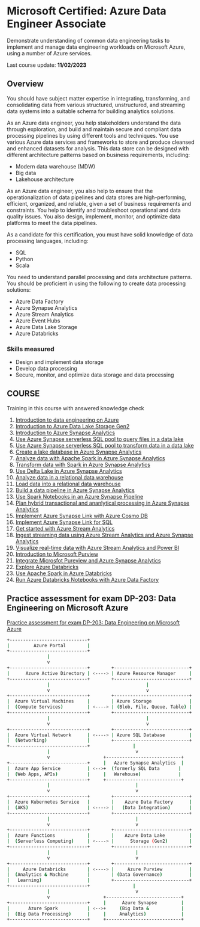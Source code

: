 # Microsoft Certified: Azure Data Engineer Associate

Demonstrate understanding of common data engineering tasks to implement and manage data engineering workloads on Microsoft Azure, using a number of Azure services.

Last course update: **11/02/2023**

## Overview

You should have subject matter expertise in integrating, transforming, and consolidating data from various structured, unstructured, and streaming data systems into a suitable schema for building analytics solutions.

As an Azure data engineer, you help stakeholders understand the data through exploration, and build and maintain secure and compliant data processing pipelines by using different tools and techniques. You use various Azure data services and frameworks to store and produce cleansed and enhanced datasets for analysis. This data store can be designed with different architecture patterns based on business requirements, including:

 - Modern data warehouse (MDW)
 - Big data
 - Lakehouse architecture

As an Azure data engineer, you also help to ensure that the operationalization of data pipelines and data stores are high-performing, efficient, organized, and reliable, given a set of business requirements and constraints. You help to identify and troubleshoot operational and data quality issues. You also design, implement, monitor, and optimize data platforms to meet the data pipelines.

As a candidate for this certification, you must have solid knowledge of data processing languages, including:

 - SQL
 - Python
 - Scala

You need to understand parallel processing and data architecture patterns. You should be proficient in using the following to create data processing solutions:

 - Azure Data Factory
 - Azure Synapse Analytics
 - Azure Stream Analytics
 - Azure Event Hubs
 - Azure Data Lake Storage
 - Azure Databricks

### Skills measured

 - Design and implement data storage
 - Develop data processing
 - Secure, monitor, and optimize data storage and data processing


## COURSE

Training in this course with answered knowledge check

1. [Introduction to data engineering on Azure](./introduction_data_engineering.md)
2. [Introduction to Azure Data Lake Storage Gen2](./introduction_data_lake_storage.md)
3. [Introduction to Azure Synapse Analytics](./introduction_synapse_analytics.md)
4. [Use Azure Synapse serverless SQL pool to query files in a data lake](./use_synapse_sql_query_data_lake.md)
5. [Use Azure Synapse serverless SQL pool to transform data in a data lake](./use_synapse_sql_transform_data_lake.md)
6. [Create a lake database in Azure Synapse Analytics](./create_lake_db_synapse_analytics.md)
7. [Analyze data with Apache Spark in Azure Synapse Analytics](./analyze_data_apache_spark_in_synapse.md)
8. [Transform data with Spark in Azure Synapse Analytics](./transform_data_spark_in_synapse.md)
9. [Use Delta Lake in Azure Synapse Analytics](./use_delta_lake_in_synapse.md)
10. [Analyze data in a relational data warehouse](./analyze_data_in_data_warehouse.md)
11. [Load data into a relational data warehouse](./load_data_into_warehouse.md)
12. [Build a data pipeline in Azure Synapse Analytics](./build_pipeline_in_synapse.md)
13. [Use Spark Notebooks in an Azure Synapse Pipeline](./use_spark_notebook_synapse_pipeline.md)
14. [Plan hybrid transactional and ananlytical processing in Azure Synapse Analytics](./plan_hybrid_transactional_analytical_process.md)
15. [Implement Azure Synapse Link with Azure Cosmo DB](./implement_synapse_link_with_cosmodb.md)
16. [Implement Azure Synapse Link for SQL](./implement_synapse_link_for_sql.md)
18. [Get started with Azure Stream Analytics](./get_started_azure_stream_analytics.md)
19. [Ingest streaming data using Azure Stream Analytics and Azure Synapse Analytics](./ingest_streaming_data_stream_and_synapse.md)
20. [Visualize real-time data with Azure Stream Analytics and Power BI](./visualize_real_time_data_stream_and_powerbi.md)
21. [Introduction to Microsoft Purview](./introduction_microsoft_pureview.md)
22. [Integrate Microsfot Pureview and Azure Synapse Analytics](./integrate_pureview_and_synapse.md)
23. [Explore Azure Databricks](./explore_azure_databricks.md)
24. [Use Apache Spark in Azure Databricks](./use_spark_in_databricks.md)
25. [Run Azure Databricks Notebooks with Azure Data Factory](./run_databricks_notebooks_in_data_factory.md)



## Practice assessment for exam DP-203: Data Engineering on Microsoft Azure

[Practice assessment for exam DP-203: Data Engineering on Microsoft Azure](./prep_exam.md)


```bash
+-----------------------------+
|         Azure Portal        |
+-----------------------------+
               |
               v
+-----------------------------+        +----------------------------+
|      Azure Active Directory | <----> | Azure Resource Manager     |
+-----------------------------+        +----------------------------+
               |                                    |
               v                                    v
+-----------------------------+        +----------------------------+
|  Azure Virtual Machines     |        | Azure Storage              |
|  (Compute Services)         | <----> | (Blob, File, Queue, Table) |
+-----------------------------+        +----------------------------+
               |                                    |
               v                                    v
+-----------------------------+        +----------------------------+
|  Azure Virtual Network      | <----> | Azure SQL Database         |
|  (Networking)               |        +----------------------------+
+-----------------------------+                |
               |                                v
               v                    +----------------------------+
+-----------------------------+     |   Azure Synapse Analytics  |
|  Azure App Service          | <-->+  (formerly SQL Data       |
|  (Web Apps, APIs)           |     |   Warehouse)              |
+-----------------------------+     +----------------------------+
               |                                |
               v                                v
+-----------------------------+        +----------------------------+
|  Azure Kubernetes Service   |        |    Azure Data Factory      |
|  (AKS)                      | <----> |   (Data Integration)       |
+-----------------------------+        +----------------------------+
               |                                |
               v                                v
+-----------------------------+        +----------------------------+
|  Azure Functions            |        |    Azure Data Lake         |
|  (Serverless Computing)     | <----> |      Storage (Gen2)        |
+-----------------------------+        +----------------------------+
               |                                |
               v                                v
+-----------------------------+        +----------------------------+
|     Azure Databricks        | <----> |     Azure Purview          |
|  (Analytics & Machine       |        | (Data Governance)          |
|   Learning)                 |        +----------------------------+
+-----------------------------+                |
               |                                v
               v                    +----------------------------+
+-----------------------------+     |      Azure Synapse         |
|       Azure Spark           | <-->+     (Big Data &            |
|  (Big Data Processing)      |     |     Analytics)             |
+-----------------------------+     +----------------------------+

```
